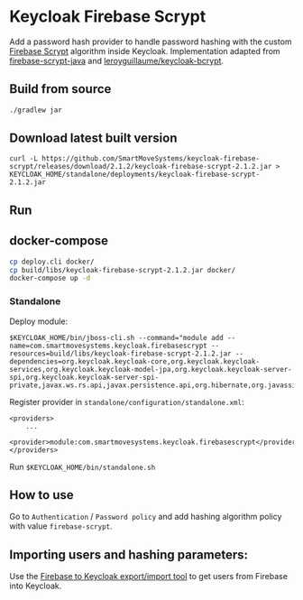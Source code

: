# Keycloak Firebase Scrypt

Add a password hash provider to handle password hashing with the custom [Firebase Scrypt](https://github.com/firebase/scrypt) algorithm inside Keycloak.
Implementation adapted from [firebase-scrypt-java](https://github.com/SmartMoveSystems/firebase-scrypt-java) and [leroyguillaume/keycloak-bcrypt](https://github.com/leroyguillaume/keycloak-bcrypt).

## Build from source
```bash
./gradlew jar
```

## Download latest built version

```
curl -L https://github.com/SmartMoveSystems/keycloak-firebase-scrypt/releases/download/2.1.2/keycloak-firebase-scrypt-2.1.2.jar > KEYCLOAK_HOME/standalone/deployments/keycloak-firebase-scrypt-2.1.2.jar
```

## Run

## docker-compose

```bash
cp deploy.cli docker/
cp build/libs/keycloak-firebase-scrypt-2.1.2.jar docker/
docker-compose up -d
```

### Standalone

Deploy module:

```
$KEYCLOAK_HOME/bin/jboss-cli.sh --command="module add --name=com.smartmovesystems.keycloak.firebasescrypt --resources=build/libs/keycloak-firebase-scrypt-2.1.2.jar --dependencies=org.keycloak.keycloak-core,org.keycloak.keycloak-services,org.keycloak.keycloak-model-jpa,org.keycloak.keycloak-server-spi,org.keycloak.keycloak-server-spi-private,javax.ws.rs.api,javax.persistence.api,org.hibernate,org.javassist,org.liquibase"
```

Register provider in `standalone/configuration/standalone.xml`:

```
<providers>
    ...
    <provider>module:com.smartmovesystems.keycloak.firebasescrypt</provider>
</providers>
```

Run `$KEYCLOAK_HOME/bin/standalone.sh`

## How to use
Go to `Authentication` / `Password policy` and add hashing algorithm policy with value `firebase-scrypt`.

## Importing users and hashing parameters:

Use the [Firebase to Keycloak export/import tool](https://github.com/SmartMoveSystems/firebase-keycloak-importer) to get users from Firebase into Keycloak.